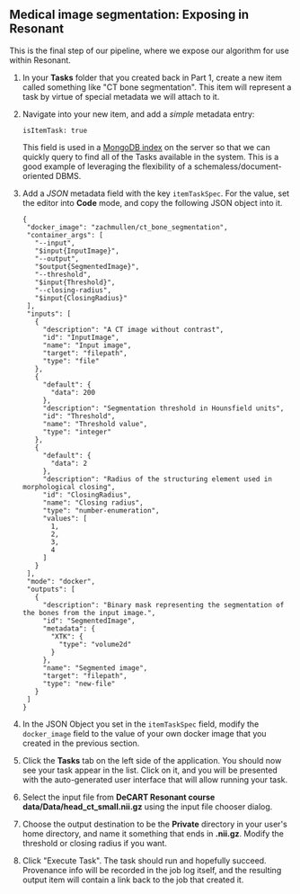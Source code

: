 ## Medical image segmentation: Exposing in Resonant

This is the final step of our pipeline, where we expose our algorithm for use within Resonant.

1. In your **Tasks** folder that you created back in Part 1, create a new item called something like "CT bone segmentation".
   This item will represent a task by virtue of special metadata we will attach to it.
1. Navigate into your new item, and add a *simple* metadata entry:

   `isItemTask: true`
   
   This field is used in a [MongoDB index](https://docs.mongodb.com/manual/indexes/) on the server so that we can quickly query
   to find all of the Tasks available in the system. This is a good example of leveraging the flexibility of a schemaless/document-oriented DBMS.
   
1. Add a *JSON* metadata field with the key ``itemTaskSpec``. For the value, set the editor into **Code** mode, and copy the following
   JSON object into it.
   
   ```
   {
    "docker_image": "zachmullen/ct_bone_segmentation",
    "container_args": [
      "--input",
      "$input{InputImage}",
      "--output",
      "$output{SegmentedImage}",
      "--threshold",
      "$input{Threshold}",
      "--closing-radius",
      "$input{ClosingRadius}"
    ],
    "inputs": [
      {
        "description": "A CT image without contrast",
        "id": "InputImage",
        "name": "Input image",
        "target": "filepath",
        "type": "file"
      },
      {
        "default": {
          "data": 200
        },
        "description": "Segmentation threshold in Hounsfield units",
        "id": "Threshold",
        "name": "Threshold value",
        "type": "integer"
      },
      {
        "default": {
          "data": 2
        },
        "description": "Radius of the structuring element used in morphological closing",
        "id": "ClosingRadius",
        "name": "Closing radius",
        "type": "number-enumeration",
        "values": [
          1,
          2,
          3,
          4
        ]
      }
    ],
    "mode": "docker",
    "outputs": [
      {
        "description": "Binary mask representing the segmentation of the bones from the input image.",
        "id": "SegmentedImage",
        "metadata": {
          "XTK": {
            "type": "volume2d"
          }
        },
        "name": "Segmented image",
        "target": "filepath",
        "type": "new-file"
      }
    ]
   }
   ```

1. In the JSON Object you set in the ``itemTaskSpec`` field, modify the ``docker_image`` field to the value of your
   own docker image that you created in the previous section.
1. Click the **Tasks** tab on the left side of the application. You should now see your task appear in the list.
   Click on it, and you will be presented with the auto-generated user interface that will allow running your task.
1. Select the input file from **DeCART Resonant course data/Data/head_ct_small.nii.gz** using the input file chooser dialog.
1. Choose the output destination to be the **Private** directory in your user's home directory, and name it something that
   ends in **.nii.gz**. Modify the threshold or closing radius if you want.
1. Click "Execute Task". The task should run and hopefully succeed. Provenance info will be recorded in the job log itself, and
   the resulting output item will contain a link back to the job that created it.

